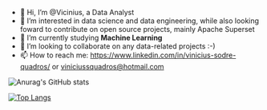 - 👋  Hi, I’m @Vicinius, a Data Analyst
- 👀  I’m interested in data science and data engineering, while also looking foward to contribute on open source projects, mainly Apache Superset
- 🌱  I’m currently studying **Machine Learning**
- 💞️  I’m looking to collaborate on any data-related projects :-)
- 📫  How to reach me: https://www.linkedin.com/in/vinicius-sodre-quadros/ or viniciussquadros@hotmail.com

![Anurag's GitHub stats](https://github-readme-stats.vercel.app/api?username=Vicinius&count_private=true&show_icons=true&hide=issues,contribs)

[![Top Langs](https://github-readme-stats.vercel.app/api/top-langs/?username=Vicinius&layout=compact)](https://github.com/anuraghazra/github-readme-stats)

<!---
Vicinius/Vicinius is a ✨ special ✨ repository because its `README.md` (this file) appears on your GitHub profile.
You can click the Preview link to take a look at your changes.
--->
